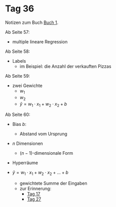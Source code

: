 # Tag 36

Notizen zum Buch [Buch 1](../Buch1.md).

Ab Seite 57:
* multiple lineare Regression

Ab Seite 58:
* Labels
  - im Beispiel: die Anzahl der verkauften Pizzas

Ab Seite 59:
* zwei Gewichte
  - $w_{1}$
  - $w_{2}$
  - $\hat{y} = w_{1} \cdot x_{1} + w_{2} \cdot x_{2} + b$

Ab Seite 60:
* Bias $b$:
  - Abstand vom Ursprung

* $n$ Dimensionen
  - $(n-1)$-dimensionale Form

* Hyperräume

* $\hat{y} = w_{1} \cdot x_{1} + w_{2} \cdot x_{2} + ... + b$
  - gewichtete Summe der Eingaben
  - zur Erinnerung:
    - [Tag 17](../Tag017/README.md)
    - [Tag 27](../Tag027/README.md)
